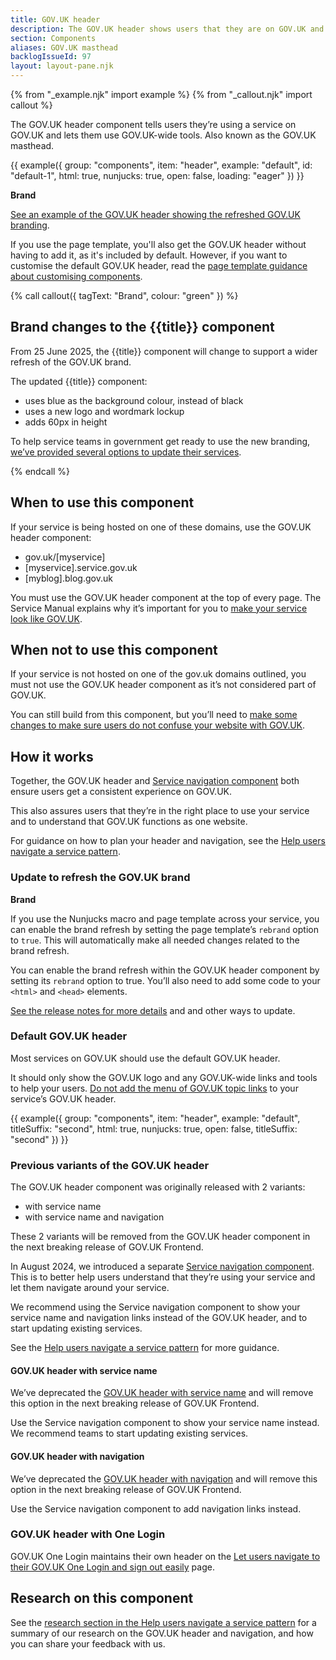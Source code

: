 ```yaml
---
title: GOV.UK header
description: The GOV.UK header shows users that they are on GOV.UK and which service they are using
section: Components
aliases: GOV.UK masthead
backlogIssueId: 97
layout: layout-pane.njk
---
```


{% from "_example.njk" import example %}
{% from "_callout.njk" import callout %}

The GOV.UK header component tells users they’re using a service on GOV.UK and lets them use GOV.UK-wide tools. Also known as the GOV.UK masthead.

{{ example({ group: "components", item: "header", example: "default", id: "default-1", html: true, nunjucks: true, open: false, loading: "eager" }) }}

<strong class="govuk-tag brand-tag-green">
  Brand
</strong>
<p class="govuk-body"><a href="#">See an example of the GOV.UK header showing the refreshed GOV.UK branding</a>.</p>

If you use the page template, you'll also get the GOV.UK header without having to add it, as it's included by default. However, if you want to customise the default GOV.UK header, read the [page template guidance about customising components](/styles/page-template/#changing-template-content).

{% call callout({ tagText: "Brand", colour: "green" }) %}

<h2 class="app-callout__heading">Brand changes to the {{title}} component</h2>
<p class="govuk-body">From 25 June 2025, the {{title}} component will change to support a wider refresh of the GOV.UK brand. </p>

<p class="govuk-body">The updated {{title}} component:</p>

<ul class="govuk-list">
<li>uses blue as the background colour, instead of black</li>
<li>uses a new logo and wordmark lockup</li>
<li>adds 60px in height</li>
</ul>

<p class="govuk-body">To help service teams in government get ready to use the new branding, <a href="#update-to-refresh-the-govuk-brand">we’ve provided several options to update their services</a>.</p>
{% endcall %}

## When to use this component

If your service is being hosted on one of these domains, use the GOV.UK header component:

- gov.uk/[myservice]
- [myservice].service.gov.uk
- [myblog].blog.gov.uk

You must use the GOV.UK header component at the top of every page. The Service Manual explains why it’s important for you to [make your service look like GOV.UK](https://www.gov.uk/service-manual/design/making-your-service-look-like-govuk).

## When not to use this component

If your service is not hosted on one of the gov.uk domains outlined, you must not use the GOV.UK header component as it’s not considered part of GOV.UK.

You can still build from this component, but you’ll need to [make some changes to make sure users do not confuse your website with GOV.UK](https://www.gov.uk/service-manual/design/making-your-service-look-like-govuk#if-your-service-isnt-on-govuk).

## How it works

Together, the GOV.UK header and [Service navigation component](/components/service-navigation/) both ensure users get a consistent experience on GOV.UK.

This also assures users that they’re in the right place to use your service and to understand that GOV.UK functions as one website.

For guidance on how to plan your header and navigation, see the [Help users navigate a service pattern](/patterns/navigate-a-service).

### Update to refresh the GOV.UK brand

<strong class="govuk-tag brand-tag-green">
  Brand
</strong>

If you use the Nunjucks macro and page template across your service, you can enable the brand refresh by setting the page template’s `rebrand` option to `true`. This will automatically make all needed changes related to the brand refresh.

You can enable the brand refresh within the GOV.UK header component by setting its `rebrand` option to true. You’ll also need to add some code to your `<html>` and `<head>` elements.

[See the release notes for more details](https://github.com/alphagov/govuk-frontend/releases) and and other ways to update.

### Default GOV.UK header

Most services on GOV.UK should use the default GOV.UK header.

It should only show the GOV.UK logo and any GOV.UK-wide links and tools to help your users. [Do not add the menu of GOV.UK topic links](https://insidegovuk.blog.gov.uk/2021/11/11/launching-gov-uks-new-menu-bar/) to your service’s GOV.UK header.

{{ example({ group: "components", item: "header", example: "default", titleSuffix: "second", html: true, nunjucks: true, open: false, titleSuffix: "second" }) }}

### Previous variants of the GOV.UK header

The GOV.UK header component was originally released with 2 variants:

- with service name
- with service name and navigation

These 2 variants will be removed from the GOV.UK header component in the next breaking release of GOV.UK Frontend.

In August 2024, we introduced a separate [Service navigation component](/components/service-navigation). This is to better help users understand that they’re using your service and let them navigate around your service.

We recommend using the Service navigation component to show your service name and navigation links instead of the GOV.UK header, and to start updating existing services.

See the [Help users navigate a service pattern](/patterns/navigate-a-service) for more guidance.

#### GOV.UK header with service name

We’ve deprecated the [GOV.UK header with service name](/components/header/with-service-name) and will remove this option in the next breaking release of GOV.UK Frontend.

Use the Service navigation component to show your service name instead. We recommend teams to start updating existing services.

#### GOV.UK header with navigation

We’ve deprecated the [GOV.UK header with navigation](/components/header/with-service-name-and-navigation/) and will remove this option in the next breaking release of GOV.UK Frontend.

Use the Service navigation component to add navigation links instead.

### GOV.UK header with One Login

GOV.UK One Login maintains their own header on the [Let users navigate to their GOV.UK One Login and sign out easily](https://www.sign-in.service.gov.uk/documentation/design-recommendations/let-users-navigate-sign-out) page.

## Research on this component

See the [research section in the Help users navigate a service pattern](/patterns/navigate-a-service/#research-on-this-pattern) for a summary of our research on the GOV.UK header and navigation, and how you can share your feedback with us.

